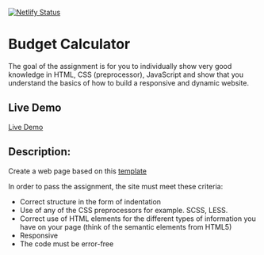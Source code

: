 [![Netlify Status](https://api.netlify.com/api/v1/badges/e5f2b659-644a-4d70-9ecd-1dbbccacc05a/deploy-status)](https://app.netlify.com/sites/zs-budget-calculator/deploys)


# Budget Calculator
The goal of the assignment is for you to individually show very good knowledge in HTML, CSS (preprocessor), JavaScript and show that you understand the basics of how to build a responsive and dynamic website.

## Live Demo
[Live Demo](https://zs-budget-calculator.netlify.app/)

## Description:
Create a web page based on this [template](https://i.ibb.co/6FgVGrL/mall.jpg)

In order to pass the assignment, the site must meet these criteria:

* Correct structure in the form of indentation
* Use of any of the CSS preprocessors for example. SCSS, LESS.
* Correct use of HTML elements for the different types of information you have on your page (think of the semantic elements from HTML5)
* Responsive
* The code must be error-free

